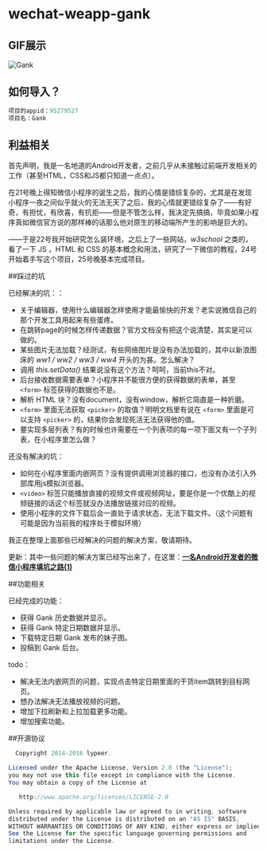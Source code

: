 # wechat-weapp-gank

## GIF展示

![Gank](https://github.com/lypeer/wechat-weapp-gank/blob/master/gif/weapp.gif)

## 如何导入？

```java
项目的appid：95279527 
项目名：Gank
```

## 利益相关

首先声明，我是一名地道的Android开发者，之前几乎从未接触过前端开发相关的工作（甚至HTML，CSS和JS都只知道一点点）。

在21号晚上得知微信小程序的诞生之后，我的心情是错综复杂的，尤其是在发现小程序一夜之间似乎就火的无法无天了之后，我的心情就更错综复杂了——有好奇，有担忧，有欣喜，有抗拒——但是不管怎么样，我决定先搞搞，毕竟如果小程序真如微信官方说的那样棒的话那么他对原生的移动端所产生的影响是巨大的。

——于是22号我开始研究怎么装环境，之后上了一些网站，*w3school* 之类的，看了一下 JS ，HTML 和 CSS 的基本概念和用法，研究了一下微信的教程，24号开始着手写这个项目，25号晚基本完成项目。

##踩过的坑

已经解决的坑：：

 - 关于编辑器，使用什么编辑器怎样使用才能最愉快的开发？老实说微信自己的那个开发工具用起来有些蛋疼。
 - 在跳转page的时候怎样传递数据？官方文档没有把这个说清楚，其实是可以做的。
 - 某些图片无法加载？经测试，有些网络图片是没有办法加载的，其中以新浪图床的 *ww1 / ww2 / ww3 / ww4* 开头的为甚。怎么解决？
 - 调用 *this.setData()* 结果说没有这个方法？呵呵，当前this不对。
 - 后台接收数据需要表单？小程序并不能很方便的获得数据的表单，甚至 `<form>` 标签获得的数据也不是。
 - 解析 HTML 块？没有document，没有window，解析它简直是一种折磨。
 - `<form>` 里面无法获取 `<picker>` 的取值？明明文档里有说在 `<form>` 里面是可以支持 `<picker>` 的，结果你会发现死活无法获得他的值。
 - 要实现多层列表？有的时候也许需要在一个列表项的每一项下面又有一个子列表，在小程序里怎么做？

还没有解决的坑：

 - 如何在小程序里面内嵌网页？没有提供调用浏览器的接口，也没有办法引入外部库用js模拟浏览器。
 - `<video>` 标签只能播放直接的视频文件或视频网址，要是你是一个优酷上的视频链接的话这个标签就没办法播放链接对应的视频。
 - 使用小程序的文件下载后会一直处于请求状态，无法下载文件。（这个问题有可能是因为当前我的程序处于模拟环境）

我正在整理上面那些已经解决的问题的解决方案，敬请期待。

更新：其中一些问题的解决方案已经写出来了，在这里：**[一名Android开发者的微信小程序填坑之路(1)](http://blog.csdn.net/luoyanglizi/article/details/52681245)**

##功能相关

已经完成的功能：

 - 获得 Gank 历史数据并显示。
 - 获得 Gank 特定日期数据并显示。
 - 下载特定日期 Gank 发布的妹子图。
 - 投稿到 Gank 后台。

todo：

 - 解决无法内嵌网页的问题，实现点击特定日期里面的干货item跳转到目标网页。
 - 想办法解决无法播放视频的问题。
 - 增加下拉刷新和上拉加载更多功能。
 - 增加搜索功能。

##开源协议

```java
  Copyright 2014-2016 lypeer.

Licensed under the Apache License, Version 2.0 (the "License");
you may not use this file except in compliance with the License.
You may obtain a copy of the License at

   http://www.apache.org/licenses/LICENSE-2.0

Unless required by applicable law or agreed to in writing, software
distributed under the License is distributed on an "AS IS" BASIS,
WITHOUT WARRANTIES OR CONDITIONS OF ANY KIND, either express or implied.
See the License for the specific language governing permissions and
limitations under the License.
```
